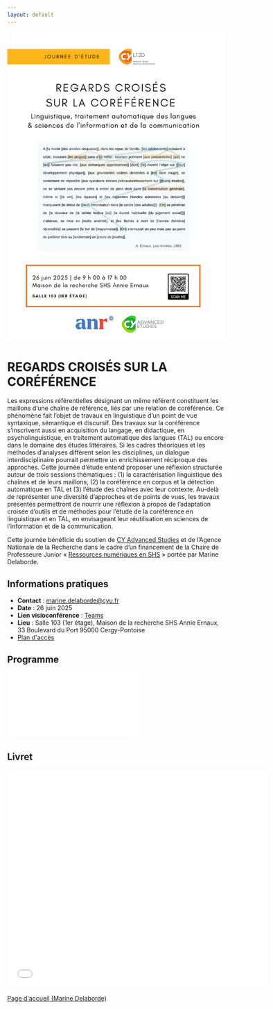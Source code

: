 ```yaml
---
layout: default
---
```

![Affiche](Affiche_JE_COREFERENCE_2025.png "Affiche")

# REGARDS CROISÉS SUR LA CORÉFÉRENCE

Les expressions référentielles désignant un même référent constituent les maillons d’une chaîne de référence, liés par une relation de coréférence. Ce phénomène fait l’objet de travaux en linguistique d’un point de vue syntaxique, sémantique et discursif. Des travaux sur la coréférence s’inscrivent aussi en acquisition du langage, en didactique, en psycholinguistique, en traitement automatique des langues (TAL) ou encore dans le domaine des études littéraires. Si les cadres théoriques et les méthodes d’analyses diffèrent selon les disciplines, un dialogue interdisciplinaire pourrait permettre un enrichissement réciproque des approches. Cette journée d’étude entend proposer une réflexion structurée autour de trois sessions thématiques : (1) la caractérisation linguistique des chaînes et de leurs maillons, (2) la coréférence en corpus et la détection automatique en TAL et (3) l’étude des chaînes avec leur contexte. Au-delà de représenter une diversité d’approches et de points de vues, les travaux  présentés permettront de nourrir une réflexion à propos de l’adaptation croisée d’outils et de méthodes pour l’étude de la coréférence en linguistique et en TAL, en envisageant leur réutilisation en sciences de l’information et de la communication. 

Cette journée bénéficie du soutien de [CY Advanced Studies](https://advancedstudies.cyu.fr/) et de l’Agence Nationale de la Recherche dans le cadre d’un financement de la Chaire de Professeure Junior « [Ressources numériques en SHS](https://www.cyu.fr/marine-delaborde ) » portée par Marine Delaborde. 


## Informations pratiques
- **Contact** : marine.delaborde@cyu.fr
- **Date** : 26 juin 2025
- **Lien visioconférence** : [Teams](https://teams.microsoft.com/l/meetup-join/19%3ameeting_MTFhNGY3YTctZGVlOS00OTExLThkZTUtODMzNWRmNmFhYzFm%40thread.v2/0?context=%7b%22Tid%22%3a%22b8c19512-2aed-471d-a8d1-9b06e7da786a%22%2c%22Oid%22%3a%22311f66ee-7ff8-4d35-9d56-846da7776e26%22%7d)
- **Lieu** : Salle 103 (1er étage), Maison de la recherche SHS Annie Ernaux, 33 Boulevard du Port 95000 Cergy-Pontoise
- [Plan d'accès](plan_mdr_shs.png)

## Programme

![Programme](PROGRAMME_JE.pdf "Programme")


## Livret

<embed src="Livret_JE_COREFERENCE_25.pdf" width="600" height="500" type="application/pdf">

[Page d'accueil (Marine Delaborde)](../../)